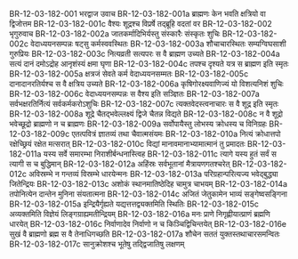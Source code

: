 BR-12-03-182-001  भरद्वाज उवाच
BR-12-03-182-001a ब्राह्मणः केन भवति क्षत्रियो वा द्विजोत्तम
BR-12-03-182-001c वैश्यः शूद्रश्च विप्रर्षे तद्ब्रूहि वदतां वर
BR-12-03-182-002  भृगुरुवाच
BR-12-03-182-002a जातकर्मादिभिर्यस्तु संस्कारैः संस्कृतः शुचिः
BR-12-03-182-002c वेदाध्ययनसम्पन्नः षट्सु कर्मस्ववस्थितः
BR-12-03-182-003a शौचाचारस्थितः सम्यग्विघसाशी गुरुप्रियः
BR-12-03-182-003c नित्यव्रती सत्यपरः स वै ब्राह्मण उच्यते
BR-12-03-182-004a सत्यं दानं दमोऽद्रोह आनृशंस्यं क्षमा घृणा
BR-12-03-182-004c तपश्च दृश्यते यत्र स ब्राह्मण इति स्मृतः
BR-12-03-182-005a क्षत्रजं सेवते कर्म वेदाध्ययनसम्मतः
BR-12-03-182-005c दानादानरतिर्यश्च स वै क्षत्रिय उच्यते
BR-12-03-182-006a कृषिगोरक्ष्यवाणिज्यं यो विशत्यनिशं शुचिः
BR-12-03-182-006c वेदाध्ययनसम्पन्नः स वैश्य इति सञ्ज्ञितः
BR-12-03-182-007a सर्वभक्षरतिर्नित्यं सर्वकर्मकरोऽशुचिः
BR-12-03-182-007c त्यक्तवेदस्त्वनाचारः स वै शूद्र इति स्मृतः
BR-12-03-182-008a शूद्रे चैतद्भवेल्लक्ष्यं द्विजे चैतन्न विद्यते
BR-12-03-182-008c न वै शूद्रो भवेच्छूद्रो ब्राह्मणो न च ब्राह्मणः
BR-12-03-182-009a सर्वोपायैस्तु लोभस्य क्रोधस्य च विनिग्रहः
BR-12-03-182-009c एतत्पवित्रं ज्ञातव्यं तथा चैवात्मसंयमः
BR-12-03-182-010a नित्यं क्रोधात्तपो रक्षेच्छ्रियं रक्षेत मत्सरात्
BR-12-03-182-010c विद्यां मानावमानाभ्यामात्मानं तु प्रमादतः
BR-12-03-182-011a यस्य सर्वे समारम्भा निराशीर्बन्धनास्त्विह
BR-12-03-182-011c त्यागे यस्य हुतं सर्वं स त्यागी स च बुद्धिमान्
BR-12-03-182-012a अहिंस्रः सर्वभूतानां मैत्रायणगतश्चरेत्
BR-12-03-182-012c अविस्रम्भे न गन्तव्यं विस्रम्भे धारयेन्मनः
BR-12-03-182-013a परिग्रहान्परित्यज्य भवेद्बुद्ध्या जितेन्द्रियः
BR-12-03-182-013c अशोकं स्थानमातिष्ठेदिह चामुत्र चाभयम्
BR-12-03-182-014a तपोनित्येन दान्तेन मुनिना संयतात्मना
BR-12-03-182-014c अजितं जेतुकामेन भाव्यं सङ्गेष्वसङ्गिना
BR-12-03-182-015a इन्द्रियैर्गृह्यते यद्यत्तत्तद्व्यक्तमिति स्थितिः
BR-12-03-182-015c अव्यक्तमिति विज्ञेयं लिङ्गग्राह्यमतीन्द्रियम्
BR-12-03-182-016a मनः प्राणे निगृह्णीयात्प्राणं ब्रह्मणि धारयेत्
BR-12-03-182-016c निर्वाणादेव निर्वाणो न च किञ्चिद्विचिन्तयेत्
BR-12-03-182-016e सुखं वै ब्राह्मणो ब्रह्म स वै तेनाधिगच्छति
BR-12-03-182-017a शौचेन सततं युक्तस्तथाचारसमन्वितः
BR-12-03-182-017c सानुक्रोशश्च भूतेषु तद्द्विजातिषु लक्षणम्

